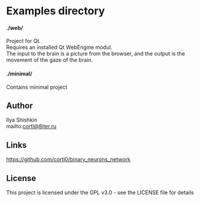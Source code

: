 # Examples directory

#### ./web/
Project for Qt.  
Requires an installed Qt WebEngine modul.  
The input to the brain is a picture from the browser, and the output is the movement of the gaze of the brain.

#### ./minimal/  
Contains minimal project

## Author
Ilya Shishkin  
mailto:cortl@8iter.ru

## Links
https://github.com/cortl0/binary_neurons_network

## License
This project is licensed under the GPL v3.0 - see the LICENSE file for details
